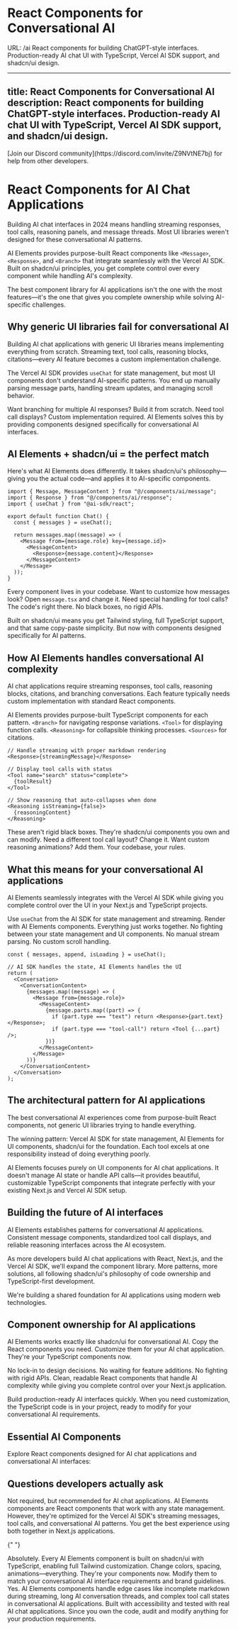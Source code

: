 # React Components for Conversational AI
URL: /ai
React components for building ChatGPT-style interfaces. Production-ready AI chat UI with TypeScript, Vercel AI SDK support, and shadcn/ui design.

***

title: React Components for Conversational AI
description: React components for building ChatGPT-style interfaces. Production-ready AI chat UI with TypeScript, Vercel AI SDK support, and shadcn/ui design.
--------------------------------------------------------------------------------------------------------------------------------------------------------------

<Callout title="Trying to implement AI Elements?">
  [Join our Discord community](https://discord.com/invite/Z9NVtNE7bj) for help
  from other developers.
</Callout>

<br />

# React Components for AI Chat Applications

Building AI chat interfaces in 2024 means handling streaming responses, tool calls, reasoning panels, and message threads. Most UI libraries weren't designed for these conversational AI patterns.

AI Elements provides purpose-built React components like `<Message>`, `<Response>`, and `<Branch>` that integrate seamlessly with the Vercel AI SDK. Built on shadcn/ui principles, you get complete control over every component while handling AI's complexity.

The best component library for AI applications isn't the one with the most features—it's the one that gives you complete ownership while solving AI-specific challenges.

## Why generic UI libraries fail for conversational AI

Building AI chat applications with generic UI libraries means implementing everything from scratch. Streaming text, tool calls, reasoning blocks, citations—every AI feature becomes a custom implementation challenge.

The Vercel AI SDK provides `useChat` for state management, but most UI components don't understand AI-specific patterns. You end up manually parsing message parts, handling stream updates, and managing scroll behavior.

Want branching for multiple AI responses? Build it from scratch. Need tool call displays? Custom implementation required. AI Elements solves this by providing components designed specifically for conversational AI interfaces.

## AI Elements + shadcn/ui = the perfect match

Here's what AI Elements does differently. It takes shadcn/ui's philosophy—giving you the actual code—and applies it to AI-specific components.

```tsx
import { Message, MessageContent } from "@/components/ai/message";
import { Response } from "@/components/ai/response";
import { useChat } from "@ai-sdk/react";

export default function Chat() {
  const { messages } = useChat();

  return messages.map((message) => (
    <Message from={message.role} key={message.id}>
      <MessageContent>
        <Response>{message.content}</Response>
      </MessageContent>
    </Message>
  ));
}
```

Every component lives in your codebase. Want to customize how messages look? Open `message.tsx` and change it. Need special handling for tool calls? The code's right there. No black boxes, no rigid APIs.

Built on shadcn/ui means you get Tailwind styling, full TypeScript support, and that same copy-paste simplicity. But now with components designed specifically for AI patterns.

## How AI Elements handles conversational AI complexity

AI chat applications require streaming responses, tool calls, reasoning blocks, citations, and branching conversations. Each feature typically needs custom implementation with standard React components.

AI Elements provides purpose-built TypeScript components for each pattern. `<Branch>` for navigating response variations. `<Tool>` for displaying function calls. `<Reasoning>` for collapsible thinking processes. `<Sources>` for citations.

```tsx
// Handle streaming with proper markdown rendering
<Response>{streamingMessage}</Response>

// Display tool calls with status
<Tool name="search" status="complete">
  {toolResult}
</Tool>

// Show reasoning that auto-collapses when done
<Reasoning isStreaming={false}>
  {reasoningContent}
</Reasoning>
```

These aren't rigid black boxes. They're shadcn/ui components you own and can modify. Need a different tool call layout? Change it. Want custom reasoning animations? Add them. Your codebase, your rules.

## What this means for your conversational AI applications

AI Elements seamlessly integrates with the Vercel AI SDK while giving you complete control over the UI in your Next.js and TypeScript projects.

Use `useChat` from the AI SDK for state management and streaming. Render with AI Elements components. Everything just works together. No fighting between your state management and UI components. No manual stream parsing. No custom scroll handling.

```tsx
const { messages, append, isLoading } = useChat();

// AI SDK handles the state, AI Elements handles the UI
return (
  <Conversation>
    <ConversationContent>
      {messages.map((message) => (
        <Message from={message.role}>
          <MessageContent>
            {message.parts.map((part) => {
              if (part.type === "text") return <Response>{part.text}</Response>;
              if (part.type === "tool-call") return <Tool {...part} />;
            })}
          </MessageContent>
        </Message>
      ))}
    </ConversationContent>
  </Conversation>
);
```

## The architectural pattern for AI applications

The best conversational AI experiences come from purpose-built React components, not generic UI libraries trying to handle everything.

The winning pattern: Vercel AI SDK for state management, AI Elements for UI components, shadcn/ui for the foundation. Each tool excels at one responsibility instead of doing everything poorly.

AI Elements focuses purely on UI components for AI chat applications. It doesn't manage AI state or handle API calls—it provides beautiful, customizable TypeScript components that integrate perfectly with your existing Next.js and Vercel AI SDK setup.

## Building the future of AI interfaces

AI Elements establishes patterns for conversational AI applications. Consistent message components, standardized tool call displays, and reliable reasoning interfaces across the AI ecosystem.

As more developers build AI chat applications with React, Next.js, and the Vercel AI SDK, we'll expand the component library. More patterns, more solutions, all following shadcn/ui's philosophy of code ownership and TypeScript-first development.

We're building a shared foundation for AI applications using modern web technologies.

## Component ownership for AI applications

AI Elements works exactly like shadcn/ui for conversational AI. Copy the React components you need. Customize them for your AI chat application. They're your TypeScript components now.

No lock-in to design decisions. No waiting for feature additions. No fighting with rigid APIs. Clean, readable React components that handle AI complexity while giving you complete control over your Next.js application.

Build production-ready AI interfaces quickly. When you need customization, the TypeScript code is in your project, ready to modify for your conversational AI requirements.

## Essential AI Components

Explore React components designed for AI chat applications and conversational AI interfaces:

<Cards>
  <Card href="/ai/message" title="Message" description="Chat message containers with role-based styling for AI responses" />

  <Card href="/ai/response" title="Response" description="Streaming-optimized markdown renderer for AI-generated content" />

  <Card href="/ai/conversation" title="Conversation" description="Auto-scrolling chat containers for AI chat applications" />

  <Card href="/ai/prompt-input" title="Prompt Input" description="Auto-resizing textarea with toolbar for conversational AI" />

  <Card href="/ai/actions" title="Actions" description="Interactive action buttons for AI responses and messages" />

  <Card href="/ai/tool" title="Tool" description="Collapsible tool execution display with status tracking" />

  <Card href="/ai/reasoning" title="Reasoning" description="Collapsible AI reasoning display with auto-streaming behavior" />

  <Card href="/ai/sources" title="Sources" description="Collapsible source citations for AI-generated content" />

  <Card href="/ai/branch" title="Branch" description="Response variation navigation for AI conversations" />

  <Card href="/ai/suggestion" title="Suggestion" description="Scrollable suggestion pills for quick AI prompts" />

  <Card href="/ai/loader" title="Loader" description="Loading spinners for AI operations and streaming states" />

  <Card href="/ai/task" title="Task" description="Collapsible task lists with file references and progress tracking" />
</Cards>

## Questions developers actually ask

<Accordions type="single">
  <Accordion id="ai-sdk-required" title="Do I need to use the Vercel AI SDK?">
    Not required, but recommended for AI chat applications. AI Elements components are React components that work with any state management. However, they're optimized for the Vercel AI SDK's streaming messages, tool calls, and conversational AI patterns. You get the best experience using both together in Next.js applications.
  </Accordion>

  {" "}

  <Accordion id="customization" title="Can I customize these components for my AI application?">
    Absolutely. Every AI Elements component is built on shadcn/ui with TypeScript,
    enabling full Tailwind customization. Change colors, spacing,
    animations—everything. They're your components now. Modify them to match your
    conversational AI interface requirements and brand guidelines.
  </Accordion>

  <Accordion id="production-ready" title="Are these components ready for production AI applications?">
    Yes. AI Elements components handle edge cases like incomplete markdown during streaming, long AI conversation threads, and complex tool call states in conversational AI applications. Built with accessibility and tested with real AI chat applications. Since you own the code, audit and modify anything for your production requirements.
  </Accordion>
</Accordions>

